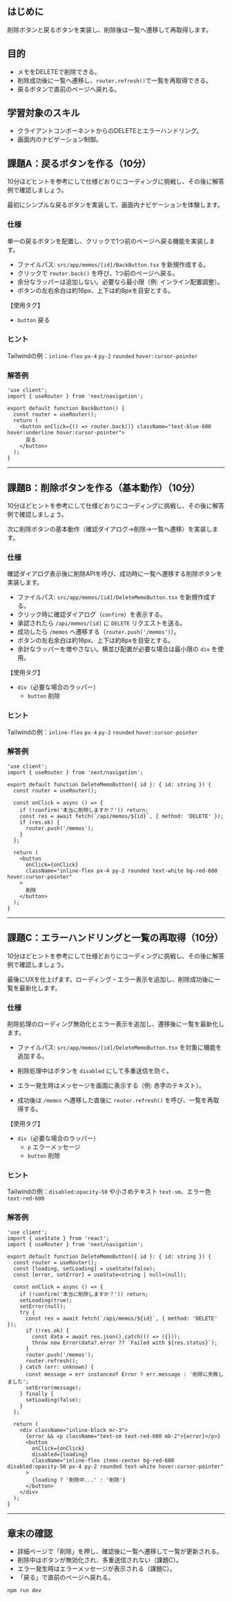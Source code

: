 ## はじめに

削除ボタンと戻るボタンを実装し、削除後は一覧へ遷移して再取得します。

## 目的

- メモをDELETEで削除できる。
- 削除成功後に一覧へ遷移し、`router.refresh()`で一覧を再取得できる。
- 戻るボタンで直前のページへ戻れる。

## 学習対象のスキル

- クライアントコンポーネントからのDELETEとエラーハンドリング。
- 画面内のナビゲーション制御。

## 課題A：戻るボタンを作る（10分）

10分ほどヒントを参考にして仕様どおりにコーディングに挑戦し、その後に解答例で確認しましょう。

最初にシンプルな戻るボタンを実装して、画面内ナビゲーションを体験します。

### 仕様

単一の戻るボタンを配置し、クリックで1つ前のページへ戻る機能を実装します。

- ファイルパス: `src/app/memos/[id]/BackButton.tsx` を新規作成する。
- クリックで `router.back()` を呼び、1つ前のページへ戻る。
- 余分なラッパーは追加しない。必要なら最小限（例: インライン配置調整）。
- ボタンの左右余白は約16px、上下は約8pxを目安とする。

【使用タグ】
- `button` 戻る

### ヒント

Tailwindの例：`inline-flex` `px-4` `py-2` `rounded` `hover:cursor-pointer`

### 解答例

```tsx
'use client';
import { useRouter } from 'next/navigation';

export default function BackButton() {
  const router = useRouter();
  return (
    <button onClick={() => router.back()} className="text-blue-600 hover:underline hover:cursor-pointer">
      戻る
    </button>
  );
}
```

---

## 課題B：削除ボタンを作る（基本動作）（10分）

10分ほどヒントを参考にして仕様どおりにコーディングに挑戦し、その後に解答例で確認しましょう。

次に削除ボタンの基本動作（確認ダイアログ→削除→一覧へ遷移）を実装します。

### 仕様

確認ダイアログ表示後に削除APIを呼び、成功時に一覧へ遷移する削除ボタンを実装します。

- ファイルパス: `src/app/memos/[id]/DeleteMemoButton.tsx` を新規作成する。
- クリック時に確認ダイアログ（`confirm`）を表示する。
- 承認されたら `/api/memos/[id]` に `DELETE` リクエストを送る。
- 成功したら `/memos` へ遷移する（`router.push('/memos')`）。
- ボタンの左右余白は約16px、上下は約8pxを目安とする。
- 余計なラッパーを増やさない。横並び配置が必要な場合は最小限の `div` を使用。

【使用タグ】
- `div`（必要な場合のラッパー）
  - `button` 削除

### ヒント

Tailwindの例：`inline-flex` `px-4` `py-2` `rounded` `hover:cursor-pointer`

### 解答例

```tsx
'use client';
import { useRouter } from 'next/navigation';

export default function DeleteMemoButton({ id }: { id: string }) {
  const router = useRouter();

  const onClick = async () => {
    if (!confirm('本当に削除しますか？')) return;
    const res = await fetch(`/api/memos/${id}`, { method: 'DELETE' });
    if (res.ok) {
      router.push('/memos');
    }
  };

  return (
    <button
      onClick={onClick}
      className="inline-flex px-4 py-2 rounded text-white bg-red-600 hover:cursor-pointer"
    >
      削除
    </button>
  );
}
```

---

## 課題C：エラーハンドリングと一覧の再取得（10分）

10分ほどヒントを参考にして仕様どおりにコーディングに挑戦し、その後に解答例で確認しましょう。

最後にUXを仕上げます。ローディング・エラー表示を追加し、削除成功後に一覧を最新化します。

### 仕様

削除処理のローディング無効化とエラー表示を追加し、遷移後に一覧を最新化します。

- ファイルパス: `src/app/memos/[id]/DeleteMemoButton.tsx` を対象に機能を追加する。

- 削除処理中はボタンを `disabled` にして多重送信を防ぐ。
- エラー発生時はメッセージを画面に表示する（例: 赤字のテキスト）。
- 成功後は `/memos` へ遷移した直後に `router.refresh()` を呼び、一覧を再取得する。

【使用タグ】
- `div`（必要な場合のラッパー）
  - `p` エラーメッセージ
  - `button` 削除

### ヒント

Tailwindの例：`disabled:opacity-50` や小さめテキスト `text-sm`、エラー色 `text-red-600`

### 解答例

```tsx
'use client';
import { useState } from 'react';
import { useRouter } from 'next/navigation';

export default function DeleteMemoButton({ id }: { id: string }) {
  const router = useRouter();
  const [loading, setLoading] = useState(false);
  const [error, setError] = useState<string | null>(null);

  const onClick = async () => {
    if (!confirm('本当に削除しますか？')) return;
    setLoading(true);
    setError(null);
    try {
      const res = await fetch(`/api/memos/${id}`, { method: 'DELETE' });
      if (!res.ok) {
        const data = await res.json().catch(() => ({}));
        throw new Error(data?.error ?? `Failed with ${res.status}`);
      }
      router.push('/memos');
      router.refresh();
    } catch (err: unknown) {
      const message = err instanceof Error ? err.message : '削除に失敗しました';
      setError(message);
    } finally {
      setLoading(false);
    }
  };

  return (
    <div className="inline-block mr-3">
      {error && <p className="text-sm text-red-600 mb-2">{error}</p>}
      <button
        onClick={onClick}
        disabled={loading}
        className="inline-flex items-center bg-red-600 disabled:opacity-50 px-4 py-2 rounded text-white hover:cursor-pointer"
      >
        {loading ? '削除中...' : '削除'}
      </button>
    </div>
  );
}
```

---

## 章末の確認

- 詳細ページで「削除」を押し、確認後に一覧へ遷移して一覧が更新される。
- 削除中はボタンが無効化され、多重送信されない（課題C）。
- エラー発生時はエラーメッセージが表示される（課題C）。
- 「戻る」で直前のページへ戻れる。

```
npm run dev
```
